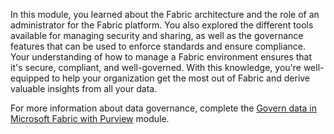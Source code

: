In this module, you learned about the Fabric architecture and the role of an administrator for the Fabric platform. You also explored the different tools available for managing security and sharing, as well as the governance features that can be used to enforce standards and ensure compliance. Your understanding of how to manage a Fabric environment ensures that it's secure, compliant, and well-governed. With this knowledge, you're well-equipped to help your organization get the most out of Fabric and derive valuable insights from all your data.

For more information about data governance, complete the [Govern data in Microsoft Fabric with Purview](/training/modules/fabric-data-governance-purview/) module.

